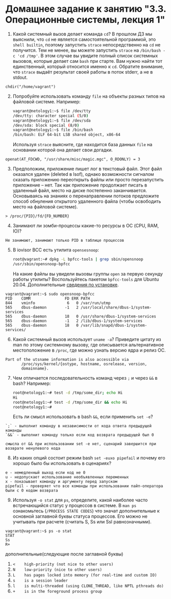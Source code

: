 # Домашнее задание к занятию "3.3. Операционные системы, лекция 1"

1. Какой системный вызов делает команда `cd`? В прошлом ДЗ мы выяснили, что `cd` не является самостоятельной  программой, это `shell builtin`, поэтому запустить `strace` непосредственно на `cd` не получится. Тем не менее, вы можете запустить `strace` на `/bin/bash -c 'cd /tmp'`. В этом случае вы увидите полный список системных вызовов, которые делает сам `bash` при старте. Вам нужно найти тот единственный, который относится именно к `cd`. Обратите внимание, что `strace` выдаёт результат своей работы в поток stderr, а не в stdout.

```shell script
chdir("/home/vagrant")
```

2. Попробуйте использовать команду `file` на объекты разных типов на файловой системе. Например:
    ```bash
    vagrant@netology1:~$ file /dev/tty
    /dev/tty: character special (5/0)
    vagrant@netology1:~$ file /dev/sda
    /dev/sda: block special (8/0)
    vagrant@netology1:~$ file /bin/bash
    /bin/bash: ELF 64-bit LSB shared object, x86-64
    ```
    Используя `strace` выясните, где находится база данных `file` на основании которой она делает свои догадки.

```shell script
openat(AT_FDCWD, "/usr/share/misc/magic.mgc", O_RDONLY) = 3
```

3. Предположим, приложение пишет лог в текстовый файл. 
Этот файл оказался удален (deleted в lsof), однако возможности сигналом сказать приложению переоткрыть файлы или просто перезапустить приложение – нет. 
Так как приложение продолжает писать в удаленный файл, место на диске постепенно заканчивается. 
Основываясь на знаниях о перенаправлении потоков предложите способ обнуления открытого удаленного файла (чтобы освободить место на файловой системе).

```shell script
> /proc/{PID}/fd/{FD_NUMBER}
```

4. Занимают ли зомби-процессы какие-то ресурсы в ОС (CPU, RAM, IO)?

```
Не занимают, занимают только PID в таблице процессов
```

5. В iovisor BCC есть утилита `opensesnoop`:
    ```bash
    root@vagrant:~# dpkg -L bpfcc-tools | grep sbin/opensnoop
    /usr/sbin/opensnoop-bpfcc
    ```
    На какие файлы вы увидели вызовы группы `open` за первую секунду работы утилиты? Воспользуйтесь пакетом `bpfcc-tools` для Ubuntu 20.04. Дополнительные [сведения по установке](https://github.com/iovisor/bcc/blob/master/INSTALL.md).
    
```shell script
vagrant@vagrant:~$ sudo opensnoop-bpfcc
PID    COMM               FD ERR PATH
844    vminfo              6   0 /var/run/utmp
565    dbus-daemon        -1   2 /usr/local/share/dbus-1/system-services
565    dbus-daemon        18   0 /usr/share/dbus-1/system-services
565    dbus-daemon        -1   2 /lib/dbus-1/system-services
565    dbus-daemon        18   0 /var/lib/snapd/dbus-1/system-services/
```
6. Какой системный вызов использует `uname -a`?
Приведите цитату из man по этому системному вызову, где описывается альтернативное местоположение в `/proc`, где можно узнать версию ядра и релиз ОС.

```shell script
Part of the utsname information is also accessible via
       /proc/sys/kernel/{ostype, hostname, osrelease, version,
       domainname}.
```

7. Чем отличается последовательность команд через `;` и через `&&` в bash? Например:
    ```bash
    root@netology1:~# test -d /tmp/some_dir; echo Hi
    Hi
    root@netology1:~# test -d /tmp/some_dir && echo Hi
    root@netology1:~#
    ```
    Есть ли смысл использовать в bash `&&`, если применить `set -e`?
    
```
`;` - выполнит команду в независимости от кода ответа предыдущей команды
`&&` - выполнит команду только если код возврата предыдущей был 0

смысла от && при использовании set -e нет, сценарий завершится при возврате ненулевого кода
```
8. Из каких опций состоит режим bash `set -euxo pipefail` и почему его хорошо было бы использовать в сценариях?

```
e - немедленный выход если код не 0
u - недопускает использование необъявленных переменных
x - показывает команду и аргументу перед запуском    
pipefail - проверяет что все команды при использовании пайп-оператора были с 0 кодом возврата
```

9. Используя `-o stat` для `ps`, определите, какой наиболее часто встречающийся статус у процессов в системе. 
В `man ps` ознакомьтесь (`/PROCESS STATE CODES`) что значат дополнительные к основной заглавной буквы статуса процессов. 
Его можно не учитывать при расчете (считать S, Ss или Ssl равнозначными).

```shell script
vagrant@vagrant:~$ ps -o stat
STAT
Ss
R+
```

дополнительные(следующие после заглавной буквы)

1. `<    high-priority (not nice to other users)`
1. `N    low-priority (nice to other users)`
1. `L    has pages locked into memory (for real-time and custom IO)`
1. `s    is a session leader`
1. `l    is multi-threaded (using CLONE_THREAD, like NPTL pthreads do)`
1. `+    is in the foreground process group`
               



